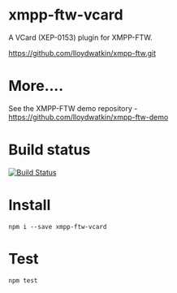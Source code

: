 xmpp-ftw-vcard
=================

A VCard (XEP-0153) plugin for XMPP-FTW.

https://github.com/lloydwatkin/xmpp-ftw.git

# More....

See the XMPP-FTW demo repository - https://github.com/lloydwatkin/xmpp-ftw-demo

# Build status

[![Build Status](https://secure.travis-ci.org/lloydwatkin/xmpp-ftw-vcard.svg)](http://travis-ci.org/lloydwatkin/xmpp-ftw-vcard)

# Install

```
npm i --save xmpp-ftw-vcard
```

# Test

```
npm test
```
